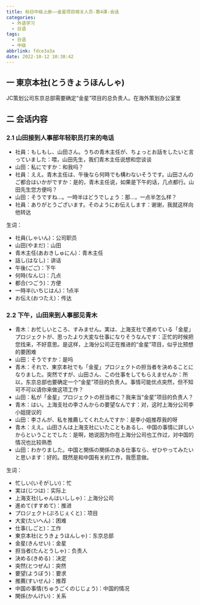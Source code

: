 ```yaml
---
title: 标日中级上册——金星项目相关人员-第4课-会话
categories:
  - 外语学习
  - 日语
tags:
  - 日语
  - 中级
abbrlink: fdce3a3a
date: 2022-10-12 10:38:42
---
```

## 一 東京本社(とうきょうほんしゃ)

JC策划公司东京总部需要确定“金星”项目的总负责人。在海外策划办公室里

<!--more-->

## 二 会话内容

### 2.1 山田接到人事部年轻职员打来的电话

* 社員：もしもし、山田さん。うちの青木主任が、ちょっとお話をしたいと言っていました：喂，山田先生，我们青木主任说想和您谈谈
* 山田：私にですか：和我吗？
* 社員：ええ。青木主任は、午後なら何時でも構わないそうです。山田さんのご都合はいかがですか：是的，青木主任说，如果是下午的话，几点都行。山田先生您方便吗？
* 山田：そうですね…。一時半はどうでしょう：那...，一点半怎么样？
* 社員：ありがとうございます。そのようにお伝えします：谢谢，我就这样向他转达

生词：

* 社員(しゃいん)：公司职员
* 山田(やまだ)：山田
* 青木主任(あおきしゅにん)：青木主任
* 話し(はなし)：讲话
* 午後(ごご)：下午
* 何時(なんじ)：几点
* 都合(つごう)：方便
* 一時半(いちじはん)：1点半
* お伝え(おつたえ)：传达

 ### 2.2 下午，山田来到人事部见青木

* 青木：お忙しいところ、すみません。実は、上海支社で進めている「金星」プロジェクトが、思ったより大変な仕事になりそうなんです：正忙的时候把您找来，不好意思。是这样，上海分公司正在推进的“金星”项目，似乎比预想的要困难
* 山田：そうですか：是吗
* 青木：それで、東京本社でも「金星」プロジェクトの担当者を決めることになりました。突然ですが、山田さん、この仕事をしてもらえませんか：所以，东京总部也要确定一个“金星”项目的负责人。事情可能优点突然，但不知可不可以请你来做这项工作？
* 山田：私が「金星」プロジェクトの担当者に？我来当“金星”项目的负责人？
* 青木：はい。上海支社の李さんからの要望なんです：对，这时上海分公司李小姐提议的
* 山田：李さんが、私を推薦してくれたんですか：是李小姐推荐我的呀
* 青木：ええ。山田さんは上海支社にいたこともあるし、中国の事情に詳しいからということでした：是啊，她说因为你在上海分公司也工作过，对中国的情况也比较熟悉
* 山田：わかりました。中国と関係の関係のある仕事なら、ぜひやってみたいと思います：好的。既然是和中国有关的工作，我愿意做。

生词：

* 忙しい(いそがしい)：忙
* 実は(じつは)：实际上
* 上海支社(しゃんはいししゃ)：上海分公司
* 進めて(すすめて)：推进
* プロジェクト(ぷろじぇくと)：项目
* 大変(たいへん)：困难
* 仕事(しごと)：工作
* 東京本社(とうきょうほんしゃ)：东京总部
* 金星(きんせい)：金星
* 担当者(たんとうしゃ)：负责人
* 決める(きめる)：决定
* 突然(とつぜん)：突然
* 要望(ようぼう)：要求
* 推薦(すいせん)：推荐
* 中国の事情(ちゅうごくのじじょう)：中国的情况
* 関係(かんけい)：关系

